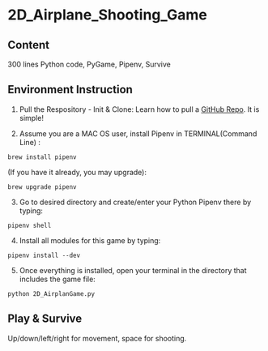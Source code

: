# 2D_Airplane_Shooting_Game

## Content 
300 lines Python code, PyGame, Pipenv, Survive

## Environment Instruction
1. Pull the Respository - Init & Clone: 
  Learn how to pull a [GitHub Repo](https://git-scm.com/book/en/v2/Git-Basics-Getting-a-Git-Repository). It is simple! 
  

2. Assume you are a MAC OS user, install Pipenv in TERMINAL(Command Line) : 
  
  `brew install pipenv`
  
   (If you have it already, you may upgrade): 
  
  `brew upgrade pipenv`
  
3. Go to desired directory and create/enter your Python Pipenv there by typing: 
  
  `pipenv shell`
  
4. Install all modules for this game by typing: 
  
  `pipenv install --dev`
  
5. Once everything is installed, open your terminal in the directory that includes the game file: 
  
  `python 2D_AirplanGame.py` 

## Play & Survive
Up/down/left/right for movement, space for shooting.
